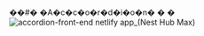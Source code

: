 ��#� �A�c�c�o�r�d�i�o�n�
�
�![accordion-front-end netlify app_(Nest Hub Max)](https://user-images.githubusercontent.com/104175649/235366200-12386958-88e0-411d-ab00-bb75fe01b794.png)
